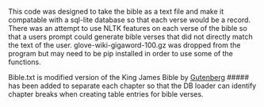 This code was designed to take the bible as a text file and make it compatable with a sql-lite database so that each verse would be a record.
There was an attempt to use NLTK features on each verse of the bible so that a users prompt could generate bible verses that did not directly match the text of the user.
glove-wiki-gigaword-100.gz  was dropped from the program but may need to be pip installed in order to use some of the functions.

Bible.txt is modified version of the King James Bible by [Gutenberg](https://gutenberg.org/)  ##### has been added to separate each chapter so that the DB loader can identify chapter breaks when creating table entries for bible verses.

